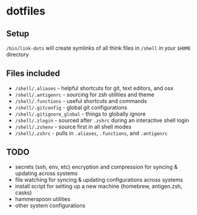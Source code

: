 # dotfiles

## Setup
`/bin/link-dots` will create symlinks of all think files in `/shell` in your `$HOME` directory

## Files included
- `/shell/.aliases` - helpful shortcuts for git, text editors, and osx
- `/shell/.antigenrc` - sourcing for zsh utilities and theme
- `/shell/.functions` - useful shortcuts and commands
- `/shell/.gitconfig` - global git configurations
- `/shell/.gitignore_global` - things to globally ignore
- `/shell/.zlogin` - sourced after `.zshrc` during an interactive shell login
- `/shell/.zshenv` - source first in all shell modes
- `/shell/.zshrc` - pulls in `.aliases`, `.functions`, and `.antigenrc`

## TODO
- secrets (ssh, env, etc) encryption and compression for syncing & updating across systems
- file watching for syncing & updating configurations across systems
- install script for setting up a new machine (homebrew, antigen.zsh, casks)
- hammerspoon utilities
- other system configurations
